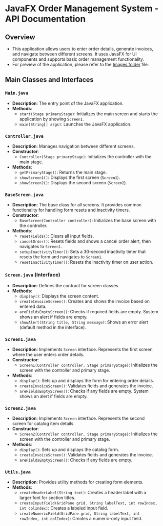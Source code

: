
# JavaFX Order Management System - API Documentation

## Overview

- This application allows users to enter order details, generate invoices, and navigate between different screens. It uses JavaFX for UI components and supports basic order management functionality.
- For preview of the application, please refer to the [Images folder](images) file.
## Main Classes and Interfaces

### `Main.java`

-   **Description**: The entry point of the JavaFX application.
-   **Methods**:
    -   `start(Stage primaryStage)`: Initializes the main screen and starts the application by showing `Screen1`.
    -   `main(String[] args)`: Launches the JavaFX application.

### `Controller.java`

-   **Description**: Manages navigation between different screens.
-   **Constructor**:
    -   `Controller(Stage primaryStage)`: Initializes the controller with the main stage.
-   **Methods**:
    -   `getPrimaryStage()`: Returns the main stage.
    -   `showScreen1()`: Displays the first screen (`Screen1`).
    -   `showScreen2()`: Displays the second screen (`Screen2`).

### `BaseScreen.java`

-   **Description**: The base class for all screens. It provides common functionality for handling form resets and inactivity timers.
-   **Constructor**:
    -   `BaseScreen(Controller controller)`: Initializes the base screen with the controller.
-   **Methods**:
    -   `resetFields()`: Clears all input fields.
    -   `cancelOrder()`: Resets fields and shows a cancel order alert, then navigates to `Screen1`.
    -   `setupInactivityTimer()`: Sets a 30-second inactivity timer that resets the form and navigates to `Screen1`.
    -   `resetInactivityTimer()`: Resets the inactivity timer on user action.

### `Screen.java` (Interface)

-   **Description**: Defines the contract for screen classes.
-   **Methods**:
    -   `display()`: Displays the screen content.
    -   `createInvoiceScreen()`: Creates and shows the invoice based on entered data.
    -   `areFieldsEmptyScreen()`: Checks if required fields are empty. System shows an alert if fields are empty.
    -   `showAlert(String title, String message)`: Shows an error alert (default method in the interface).

### `Screen1.java`

-   **Description**: Implements `Screen` interface. Represents the first screen where the user enters order details.
-   **Constructor**:
    -   `Screen1(Controller controller, Stage primaryStage)`: Initializes the screen with the controller and primary stage.
-   **Methods**:
    -   `display()`: Sets up and displays the form for entering order details.
    -   `createInvoiceScreen()`: Validates fields and generates the invoice.
    -   `areFieldsEmptyScreen()`: Checks if any fields are empty. System shows an alert if fields are empty.

### `Screen2.java`

-   **Description**: Implements `Screen` interface. Represents the second screen for catalog item details.
-   **Constructor**:
    -   `Screen2(Controller controller, Stage primaryStage)`: Initializes the screen with the controller and primary stage.
-   **Methods**:
    -   `display()`: Sets up and displays the catalog form.
    -   `createInvoiceScreen()`: Validates fields and generates the invoice.
    -   `areFieldsEmptyScreen()`: Checks if any fields are empty.

### `Utils.java`

-   **Description**: Provides utility methods for creating form elements.
-   **Methods**:
    -   `createHeaderLabel(String text)`: Creates a header label with a larger font for section titles.
    -   `createInputField(GridPane grid, String labelText, int rowIndex, int colIndex)`: Creates a labeled input field.
    -   `createNumericField(GridPane grid, String labelText, int rowIndex, int colIndex)`: Creates a numeric-only input field.